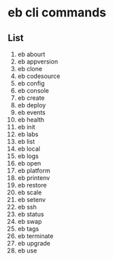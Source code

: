 # eb cli commands

## List
1. eb abourt
2. eb appversion
3. eb clone
4. eb codesource
5. eb config
6. eb console
7. eb create
8. eb deploy
9. eb events
10. eb health
11. eb init
12. eb labs
13. eb list
14. eb local
15. eb logs
16. eb open 
17. eb platform
18. eb printenv
19. eb restore
20. eb scale
21. eb setenv
22. eb ssh
23. eb status
24. eb swap
25. eb tags
26. eb terminate
27. eb upgrade
28. eb use
